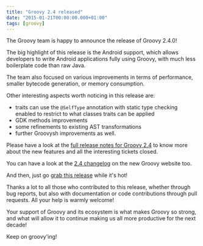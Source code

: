 ```yaml
---
title: "Groovy 2.4 released"
date: "2015-01-21T00:00:00.000+01:00"
tags: [groovy]
---
```


The Groovy team is happy to announce the release of Groovy 2.4.0!  

The big highlight of this release is the Android support, which allows developers to write Android applications fully using Groovy, with much less boilerplate code than raw Java.  

The team also focused on various improvements in terms of performance, smaller bytecode generation, or memory consumption.  

Other interesting aspects worth noticing in this release are:

*   traits can use the `@SelfType` annotation with static type checking enabled to restrict to what classes traits can be applied
*   GDK methods improvements
*   some refinements to existing AST transformations
*   further Groovysh improvements as well.

Please have a look at the [full release notes for Groovy 2.4](http://docs.codehaus.org/display/GROOVY/Groovy+2.4+release+notes) to know more about the new features and all the interesting tickets closed.  

You can have a look at the [2.4 changelog](http://beta.groovy-lang.org/changelog-2.4.0.html) on the new Groovy website too.  

And then, just go [grab this release](http://beta.groovy-lang.org/download.html) while it's hot!  

Thanks a lot to all those who contributed to this release, whether through bug reports, but also with documentation or code contributions through pull requests. All your help is warmly welcome!  

Your support of Groovy and its ecosystem is what makes Groovy so strong, and what will allow it to continue making us all more productive for the next decade!  

Keep on groovy'ing!